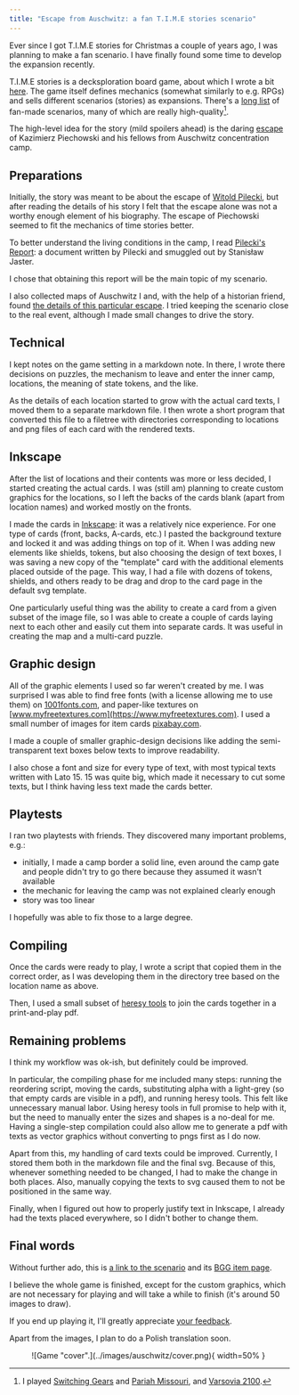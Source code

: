 ```yaml
---
title: "Escape from Auschwitz: a fan T.I.M.E stories scenario"
---
```


Ever since I got T.I.M.E stories for Christmas a couple of years ago, I was planning to make a fan scenario. I have finally found some time to develop the expansion recently.

T.I.M.E stories is a decksploration board game, about which I wrote a bit [here](https://sygnowski.ml/posts/2020-06-19-time-stories.html). The game itself defines mechanics (somewhat similarly to e.g. RPGs) and sells different scenarios (stories) as expansions. There's a [long list](https://boardgamegeek.com/geeklist/225429/time-stories-print-and-play-scenarios-available-bg) of fan-made scenarios, many of which are really high-quality[^1].

[^1]: I played [Switching Gears](https://boardgamegeek.com/boardgame/200443/switching-gears-fan-expansion-time-stories) and [Pariah Missouri](https://boardgamegeek.com/boardgame/205847/pariah-missouri-fan-expansion-time-stories), and [Varsovia 2100](https://repository.rebel.pl/wydawnictwo/timestories/Varsovia_2100.pdf).

The high-level idea for the story (mild spoilers ahead) is the daring [escape](https://en.wikipedia.org/wiki/Kazimierz_Piechowski) of Kazimierz Piechowski and his fellows from Auschwitz concentration camp.

## Preparations

Initially, the story was meant to be about the escape of [Witold Pilecki](https://en.wikipedia.org/wiki/Witold_Pilecki), but after reading the details of his story I felt that the escape alone was not a worthy enough element of his biography. The escape of Piechowski seemed to fit the mechanics of time stories better.

To better understand the living conditions in the camp, I read [Pilecki's Report](https://en.wikipedia.org/wiki/Pilecki's_Report): a document written by Pilecki and smuggled out by Stanisław Jaster.

I chose that obtaining this report will be the main topic of my scenario.

I also collected maps of Auschwitz I and, with the help of a historian friend, found [the details of this particular escape](http://lekcja.auschwitz.org/en_15_ucieczki/). I tried keeping the scenario close to the real event, although I made small changes to drive the story.

## Technical

I kept notes on the game setting in a markdown note. In there, I wrote there decisions on puzzles, the mechanism to leave and enter the inner camp, locations, the meaning of state tokens, and the like.

As the details of each location started to grow with the actual card texts, I moved them to a separate markdown file. I then wrote a short program that converted this file to a filetree with directories corresponding to locations and png files of each card with the rendered texts.

## Inkscape

After the list of locations and their contents was more or less decided, I started creating the actual cards. I was (still am) planning to create custom graphics for the locations, so I left the backs of the cards blank (apart from location names) and worked mostly on the fronts.

I made the cards in [Inkscape](https://inkscape.org): it was a relatively nice experience. For one type of cards (front, backs, A-cards, etc.) I pasted the background texture and locked it and was adding things on top of it.
When I was adding new elements like shields, tokens, but also choosing the design of text boxes, I was saving a new copy of the "template" card with the additional elements placed outside of the page. This way, I had a file with dozens of tokens, shields, and others ready to be drag and drop to the card page in the default svg template.

One particularly useful thing was the ability to create a card from a given subset of the image file, so I was able to create a couple of cards laying next to each other and easily cut them into separate cards. It was useful in creating the map and a multi-card puzzle.

## Graphic design
All of the graphic elements I used so far weren't created by me. I was surprised I was able to find free fonts (with a license allowing me to use them) on [1001fonts.com](https://www.1001fonts.com), and paper-like textures on [www.myfreetextures.com](https://www.myfreetextures.com). I used a small number of images for item cards [pixabay.com](https://www.pixabay.com).

I made a couple of smaller graphic-design decisions like adding the semi-transparent text boxes below texts to improve readability.

I also chose a font and size for every type of text, with most typical texts written with Lato 15. 15 was quite big, which made it necessary to cut some texts, but I think having less text made the cards better.

## Playtests
I ran two playtests with friends. They discovered many important problems, e.g.:

- initially, I made a camp border a solid line, even around the camp gate and people didn't try to go there because they assumed it wasn't available
- the mechanic for leaving the camp was not explained clearly enough
- story was too linear

I hopefully was able to fix those to a large degree.

## Compiling
Once the cards were ready to play, I wrote a script that copied them in the correct order, as I was developing them in the directory tree based on the location name as above.

Then, I used a small subset of [heresy tools](http://heresy.mrtrashcan.com/home/the-tools/) to join the cards together in a print-and-play pdf.

## Remaining problems
I think my workflow was ok-ish, but definitely could be improved.

In particular, the compiling phase for me included many steps: running the reordering script, moving the cards, substituting alpha with a light-grey (so that empty cards are visible in a pdf), and running heresy tools. This felt like unnecessary manual labor. Using heresy tools in full promise to help with it, but the need to manually enter the sizes and shapes is a no-deal for me. Having a single-step compilation could also allow me to generate a pdf with texts as vector graphics without converting to pngs first as I do now.

Apart from this, my handling of card texts could be improved. Currently, I stored them both in the markdown file and the final svg. Because of this, whenever something needed to be changed, I had to make the change in both places. Also, manually copying the texts to svg caused them to not be positioned in the same way.

Finally, when I figured out how to properly justify text in Inkscape, I already had the texts placed everywhere, so I didn't bother to change them.

## Final words
Without further ado, this is [a link to the scenario](https://drive.google.com/file/d/1MzdS5eCEafiefC1Lmfx_WlrzFDWUweAh/view?usp=sharing) and its [BGG item page](https://rpggeek.com/geeklist/206708/item/8006732#item8006732).

I believe the whole game is finished, except for the custom graphics, which are not necessary for playing and will take a while to finish (it's around 50 images to draw).

If you end up playing it, I'll greatly appreciate [your feedback](https://forms.gle/Pf5pVWJfm1gusz4D6).

Apart from the images, I plan to do a Polish translation soon.

<figure>
![Game "cover".](../images/auschwitz/cover.png){ width=50% }
</figure>

